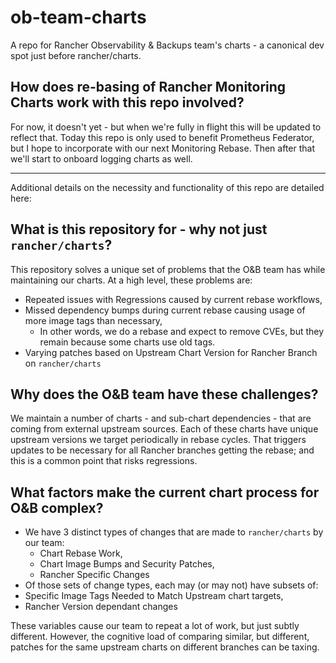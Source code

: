 # ob-team-charts
A repo for Rancher Observability &amp; Backups team's charts - a canonical dev spot just before rancher/charts.

## How does re-basing of Rancher Monitoring Charts work with this repo involved?
For now, it doesn't yet - but when we're fully in flight this will be updated to reflect that.
Today this repo is only used to benefit Prometheus Federator, but I hope to incorporate with our next Monitoring Rebase.
Then after that we'll start to onboard logging charts as well.

---

Additional details on the necessity and functionality of this repo are detailed here:

## What is this repository for - why not just `rancher/charts`?
This repository solves a unique set of problems that the O&B team has while maintaining our charts.
At a high level, these problems are:
- Repeated issues with Regressions caused by current rebase workflows,
- Missed dependency bumps during current rebase causing usage of more image tags than necessary,
  - In other words, we do a rebase and expect to remove CVEs, but they remain because some charts use old tags.
- Varying patches based on Upstream Chart Version for Rancher Branch on `rancher/charts`

## Why does the O&B team have these challenges?
We maintain a number of charts - and sub-chart dependencies - that are coming from external upstream sources.
Each of these charts have unique upstream versions we target periodically in rebase cycles.
That triggers updates to be necessary for all Rancher branches getting the rebase; and this is a common point that risks regressions.

## What factors make the current chart process for O&B complex?
- We have 3 distinct types of changes that are made to `rancher/charts` by our team:
  - Chart Rebase Work,
  - Chart Image Bumps and Security Patches,
  - Rancher Specific Changes
- Of those sets of change types, each may (or may not) have subsets of:
 - Specific Image Tags Needed to Match Upstream chart targets,
 - Rancher Version dependant changes

These variables cause our team to repeat a lot of work, but just subtly different.
However, the cognitive load of comparing similar, but different, patches for the same upstream charts on different branches can be taxing.
